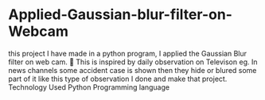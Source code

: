 # Applied-Gaussian-blur-filter-on-Webcam
this project I have made in a python program, I applied the Gaussian Blur filter on web cam.  This is inspired by daily observation on Televison eg. In news channels some accident case is shown then they hide or blured some part of it like this type of observation I done and make that project. Technology Used Python Programming language
